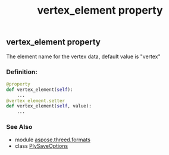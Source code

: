 ﻿---
title: vertex_element property
second_title: Aspose.3D for Python via .NET API References
description: 
type: docs
weight: 120
url: /python-net/aspose.threed.formats/plysaveoptions/vertex_element/
is_root: false
---

## vertex_element property


The element name for the vertex data, default value is "vertex"
### Definition:
```python
@property
def vertex_element(self):
    ...
@vertex_element.setter
def vertex_element(self, value):
    ...
```

### See Also
* module [aspose.threed.formats](../../)
* class [PlySaveOptions](/3d/python-net/aspose.threed.formats/plysaveoptions)
